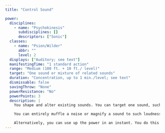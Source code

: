 ```yaml
---
title: "Control Sound"

power:
  disciplines:
    - name: "Psychokinesis"
      subdisciplines: []
      descriptors: ["Sonic"]
  classes:
    - name: "Psion/Wilder"
      abbr: ""
      level: 2
  displays: ["Auditory; see text"]
  manifestingTime: "1 standard action"
  range: "Medium (100 ft. + 10 ft./ level)"
  target: "One sound or mixture of related sounds"
  duration: "Concentration, up to 1 min./level; see text"
  dismissable: false
  savingThrow: "None"
  powerResistance: "No"
  powerPoints: 3
  description: |
    You shape and alter existing sounds. You can target one sound, such as a person speaking or singing, or a group of related sounds, such as the patter of many raindrops or the tramp of soldiers passing by. A sound as quiet as a snapping finger can be controlled. You can substitute any sound you have heard for the target sound. If you attempt to exactly duplicate the voice of a specific individual, or an inherently terrifying sound (such as a dragon's roar), you must succeed on a Bluff check with a +5 circumstance bonus opposed by the intended listener's Sense Motive check to avoid arousing suspicion.

    You can entirely muffle a noise or magnify a sound to such loudness that it drowns out all other conversation in the immediate area. In this way, you can provide yourself or any with a +4 circumstance bonus on Move Silently and Listen checks.

    Alternatively, you can use up the power in an instant. You do this by modulating a sound into a one-time destructive impetus that shatters nonmagical/nonpsionic, unattended objects of crystal, glass, ceramics, or porcelain (vials, bottles, flasks, jugs, mirrors, and so forth) in the area.
---
```

